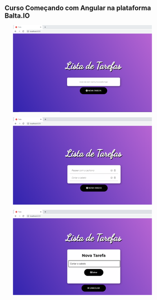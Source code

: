 ## Curso Começando com Angular na plataforma Balta.IO

<p align="center">
   <img width="450" src="https://github.com/silvarafaell/Comecando-com-Angular/blob/main/todo/src/TelaInical_README.png?raw=true">
</p>
<p align="center">
   <img width="450" src="https://github.com/silvarafaell/Comecando-com-Angular/blob/main/todo/src/README_TelaComTarefa.png?raw=true">
</p>
<p align="center">
   <img width="450" src="https://github.com/silvarafaell/Comecando-com-Angular/blob/main/todo/src/README_Ciando_Tarefa.png?raw=true">
</p>
